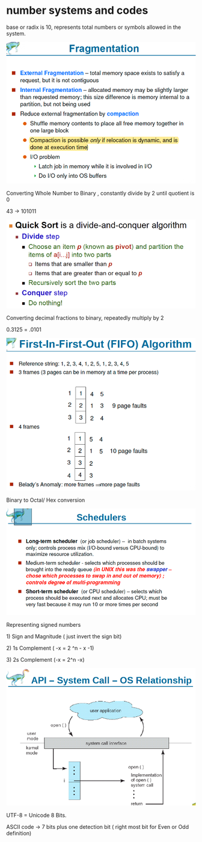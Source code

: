 # number systems and codes

base or radix is 10, represents total numbers or symbols allowed in the system. 

![](../.gitbook/assets/image%20%28135%29.png)

Converting Whole Number to Binary , constantly divide by 2 until quotient is 0

43 -&gt; 101011

![](../.gitbook/assets/image%20%2853%29.png)

Converting decimal fractions to binary, repeatedly multiply by 2 

0.3125 = .0101

![](../.gitbook/assets/image%20%28136%29.png)

Binary to Octal/ Hex conversion 

![](../.gitbook/assets/image%20%2858%29.png)

Representing signed numbers

1\) Sign and Magnitude  \( just invert the sign bit\)

2\) 1s Complement \( -x = 2 ^n - x -1\)

3\) 2s Complement \(-x = 2^n -x\)

![](../.gitbook/assets/image%20%2870%29.png)



UTF-8 = Unicode 8 Bits.

ASCII code -&gt; 7 bits plus one detection bit \( right most bit for Even or Odd definition\)

